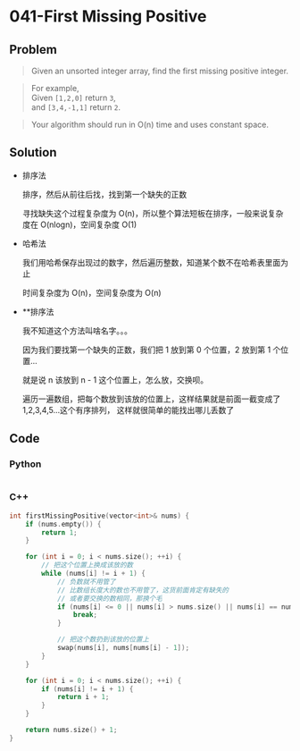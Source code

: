 # 041-First Missing Positive

## Problem

> Given an unsorted integer array, find the first missing positive integer.

> For example,  
> Given `[1,2,0]` return `3`,  
> and `[3,4,-1,1]` return `2`.

> Your algorithm should run in O(n) time and uses constant space.

## Solution

- 排序法

    排序，然后从前往后找，找到第一个缺失的正数

    寻找缺失这个过程复杂度为 O(n)，所以整个算法短板在排序，一般来说复杂度在 O(nlogn)，空间复杂度 O(1)

- 哈希法

    我们用哈希保存出现过的数字，然后遍历整数，知道某个数不在哈希表里面为止

    时间复杂度为 O(n)，空间复杂度为 O(n)

- **排序法

    我不知道这个方法叫啥名字。。。

    因为我们要找第一个缺失的正数，我们把 1 放到第 0 个位置，2 放到第 1 个位置...

    就是说 n 该放到 n - 1 这个位置上，怎么放，交换呗。

    遍历一遍数组，把每个数放到该放的位置上，这样结果就是前面一截变成了 1,2,3,4,5...这个有序排列，
    这样就很简单的能找出哪儿丢数了

## Code

### Python

```python

```

### C++

```cpp
int firstMissingPositive(vector<int>& nums) {
    if (nums.empty()) {
        return 1;
    }

    for (int i = 0; i < nums.size(); ++i) {
        // 把这个位置上换成该放的数
        while (nums[i] != i + 1) {
            // 负数就不用管了
            // 比数组长度大的数也不用管了，这货前面肯定有缺失的
            // 或者要交换的数相同，那换个毛
            if (nums[i] <= 0 || nums[i] > nums.size() || nums[i] == nums[nums[i] - 1]) {
                break;
            }

            // 把这个数扔到该放的位置上
            swap(nums[i], nums[nums[i] - 1]);
        }
    }

    for (int i = 0; i < nums.size(); ++i) {
        if (nums[i] != i + 1) {
            return i + 1;
        }
    }

    return nums.size() + 1;
}
```

